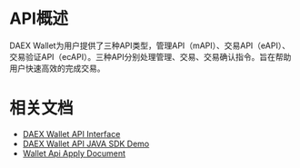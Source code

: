# API概述
DAEX Wallet为用户提供了三种API类型，管理API（mAPI）、交易API（eAPI）、交易验证API（ecAPI）。三种API分别处理管理、交易、交易确认指令。旨在帮助用户快速高效的完成交易。

# 相关文档

* [DAEX Wallet API Interface](http://www.daex.pro/doc/)
* [DAEX Wallet API JAVA SDK Demo](https://github.com/DAEX-BLOCKCHAIN/daex-wallet-api-sdk/wiki/DAEX-Wallet-API-JAVA-SDK-Demo)
* [Wallet Api Apply Document](https://github.com/DAEX-BLOCKCHAIN/daex-wallet-api-sdk/wiki/Wallet-Api-Apply-Document)
